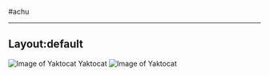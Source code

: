 #achu

------
Layout:default
------
![Image of Yaktocat](https://octodex.github.com/images/yaktocat.png)
Yaktocat
![Image of Yaktocat](https://octodex.github.com/images/yaktocat.png)
